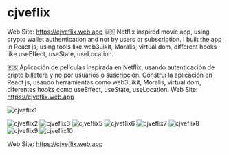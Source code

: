 # cjveflix
Web Site: https://cjveflix.web.app
🇺🇸 Netflix inspired movie app, using crypto wallet authentication and not by users or subscription. I built the app in React js, using tools like web3uikit, Moralis, virtual dom, different hooks like useEffect, useState, useLocation.        

🇪🇸 Aplicación de películas inspirada en Netflix, usando autenticación de cripto billetera y no por usuarios o suscripción. Construí la aplicación en React js, usando herramientas como web3uikit, Moralis, virtual dom, diferentes hooks como useEffect, useState, useLocation.
Web Site: https://cjveflix.web.app

![cjveflix1](https://user-images.githubusercontent.com/104727028/190674078-1e1c19c0-40de-4bc6-b06a-69cf95849347.PNG)

![cjveflix2](https://user-images.githubusercontent.com/104727028/231178451-d8e4e53f-5772-4516-8d3f-84bf30746389.PNG)
![cjveflix3](https://user-images.githubusercontent.com/104727028/231915318-ebe913a9-23b4-4b83-a038-4e84c910be63.PNG)
![cjveflix5](https://user-images.githubusercontent.com/104727028/232026694-c23fb48c-27a5-435a-ad2c-10580da3f3ec.PNG)
![cjveflix6](https://user-images.githubusercontent.com/104727028/232227374-f6a251ea-7efb-453c-badc-da82e6a95af8.PNG)
![cjveflix7](https://user-images.githubusercontent.com/104727028/232314108-da743784-8984-4206-93fa-3909d2951664.PNG)
![cjveflix8](https://user-images.githubusercontent.com/104727028/232515639-bcdcdda3-5e8d-4031-a964-d15a4c105703.PNG)
![cjveflix9](https://user-images.githubusercontent.com/104727028/232783261-54f08078-8ae9-4bd9-a6b0-c151a160b86b.PNG)
![cjveflix10](https://user-images.githubusercontent.com/104727028/232999114-1ea41cbe-d685-4006-ac8a-6696988b76b4.PNG)

Web Site: https://cjveflix.web.app
